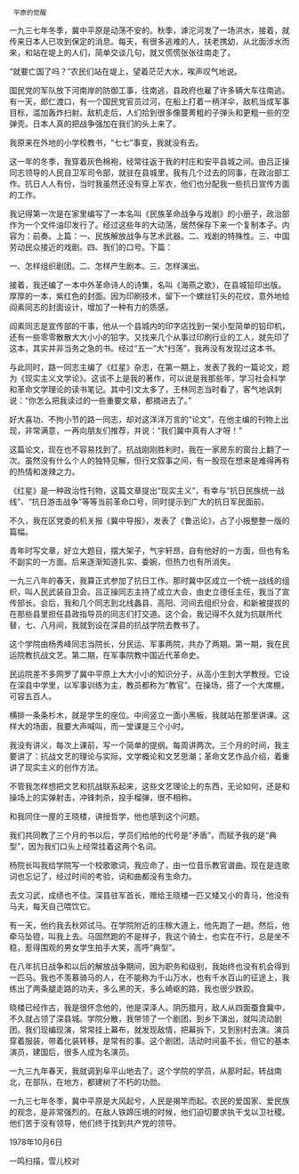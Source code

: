      平原的觉醒 

  一九三七年冬季，冀中平原是动荡不安的。秋季，滹沱河发了一场洪水，接着，就传来日本人已攻到保定的消息。每天，有很多逃难的人，扶老携幼，从北面涉水而来，和站在堤上的人们，简单交谈几句，就又慌慌张张往南走了。 

  “就要亡国了吗？”农民们站在堤上，望着茫茫大水，唉声叹气地说。 

  国民党的军队放下河南岸的防御工事，往南逃，县政府也雇了许多辆大车往南逃。有一天，郎仁渡口，有一个国民党官员过河，在船上打着一柄洋伞，敌机当成军事目标，滥加轰炸扫射。敌机走后，人们拾到很多像蔓菁粗的子弹头和更粗一些的空弹壳。日本人真的把战争强加在我们的头上来了。 

  我原来在外地的小学校教书，“七七”事变，我就没有去。 

  这一年的冬季，我穿着灰色棉袍，经常往返于我的村庄和安平县城之间。由吕正操同志领导的人民自卫军司令部，就驻在县城里，我有几个过去的同事，在政治部工作。抗日人人有份，当时我虽然还没有穿上军衣，他们也分配我一些抗日宣传方面的工作。 

  我记得第一次是在家里编写了一本名叫《民族革命战争与戏剧》的小册子，政治部作为一个文件油印发行了。经过这些年的大动荡，居然保存下来一个复制本子。内容为：前奏。上篇：一、民族解放战争与艺术武器。二、戏剧的特殊性。三、中国劳动民众接近的戏剧。四、我们的口号。下篇： 

  一、怎样组织剧团。二、怎样产生剧本。三、怎样演出。 

  接着，我还编了一本中外革命诗人的诗集，名叫《海燕之歌》，在县城铅印出版。厚厚的一本，紫红色的封面。因为印刷技术，留下一个螺丝钉头的花纹，意外地给阎素同志的封面设计，增加了一种有力的质感。 

  阎素同志是宣传部的干事，他从一个县城内的印字店找到一架小型简单的铅印机，还有一些零零散散大大小小的铅字。又找来几个从事过印刷行业的工人，就先印了这本，其实并非当务之急的书。经过“五一”大“扫荡”，我再没有发现过这本书。 

  与此同时，路一同志主编了《红星》杂志，在第一期上，发表了我的一篇论文，题为《现实主义文学论》。这谈不上是我的著作，可以说是我那些年，学习社会科学和革命文学理论的读书笔记。其中引文太多了，王林同志当时看了，客气地讽刺说：“你怎么把我读过的一些重要文章，都摘进去了。” 

  好大喜功、不拘小节的路一同志，却对这洋洋万言的“论文”，在他主编的刊物上出现，非常满意，一再向朋友们推荐，并说：“我们冀中真有人才呀！” 

  这篇论文，现在也不容易找到了。抗战刚刚胜利时，我在一家房东的窗台上翻了一次。虽然没有什么个人的独特见解，但行文叙事之间，有一股现在想来是难得再有的热情和泼辣之力。 

  《红星》是一种政治性刊物，这篇文章提出“现实主义”，有幸与“抗日民族统一战线”、“抗日游击战争”等等当前革命口号，同时提示到广大的抗日军民面前。 

  不久，我在区党委的机关报《冀中导报》，发表了《鲁迅论》，占了小报整整一版的篇幅。 

  青年时写文章，好立大题目，摆大架子，气宇轩昂，自有他好的一方面，但也有名不副实的一方面。后来逐渐知道扎实、委婉，但热力也有所消失。 

  一九三八年的春天，我算正式参加了抗日工作。那时冀中区成立一个统一战线的组织，叫人民武装自卫会。吕正操同志主持了成立大会，由史立德任主任，我当了宣传部长。会后，我和几个同志到北线蠡县、高阳、河间去组织分会，和新被提拔的在那些县里担任县政指导员的同志们打交道。这个会，我记得不久就为抗联所代替，七、八月间，我就到设在深县的抗战学院去教书了。 

  这个学院由杨秀峰同志当院长，分民运、军事两院，共办了两期。第一期，我在民运院教抗战文艺。第二期，在军事院教中国近代革命史。 

  民运院差不多网罗了冀中平原上大大小小的知识分子，从高小生到大学教授。它设在深县中学里，以军事训练为主，教员都称为“教官”。在操场，搭了一个大席棚，可容五百人。 

  横排一条条杉木，就是学生的座位。中间竖立一面小黑板，我就站在那里讲课。这样大的场面，我要大声喊叫，而一堂课是三个小时。 

  我没有讲义，每次上课前，写一个简单的提纲。每周讲两次。三个月的时间，我主要讲了：抗战文艺的理论与实际，文学概论和文艺思潮；革命文艺作品介绍，着重讲了现实主义的创作方法。 

  不管我怎样想把文艺和抗战联系起来，这些文艺理论上的东西，无论如何，还是和操场上的实弹射击，冲锋刺杀，投手榴弹，很不相称。 

  和我同住一屋的王晓楼，讲授哲学，他也感到这个问题。 

  我们共同教了三个月的书以后，学员们给他的代号是“矛盾”，而赋予我的是“典型”，因为我们口头上经常挂着这两个名词。 

  杨院长叫我给学院写一个校歌歌词，我应命了，由一位音乐教官谱曲。现在是连歌词也忘记了，经过时间的考验，词和曲都没有生命力。 

  去文习武，成绩也不佳。深县驻军首长，赠给王晓楼一匹又矮又小的青马，他没有马夫，每天自己喂饮它。 

  有一天，他约我去秋郊试马。在学院附近的庄稼大道上，他先跑了一趟。然后，他牵马坠镫，叫我上去。马固然跑的不是样子，我这个骑士，也实在不行，总是坐不稳，惹得围观的男女学生拍手大笑，高呼“典型”。 

  在八年抗日战争和以后的解放战争期间，因为职务和级别，我始终也没有机会得到一匹马。我也不羡慕骑马的人，在不能称为千山万水，也有千水百山的征途上，我练出了两条腿走路的功夫，多么黑的天，多么崎岖的路，我也很少跌跤。 

  晓楼已经作古，我是很怀念他的，他是深泽人。阴历腊月，敌人从四面蚕食冀中，不久就占领了深县城。学院分散，我带领了一个剧团，到乡下演出，就叫流动剧团。我们现编现演，常常挂上幕布，就发现敌情，把幕拆下，又到别村去演。演员穿着服装，带着化装转移，是常有的事。这个剧团，活动时间虽不长，但它的基本演员，建国后，很多人成为名演员。 

  一九三九年春天，我就调到阜平山地去了。这个学院的学员，从那时起，转战南北，在部队，在地方，都建树了不朽的功勋。 

  一九三七年冬季，冀中平原是大风起兮，人民是揭竿而起。农民的爱国家、爱民族的观念，是非常强烈的。在敌人铁蹄压境的时候，他们迫切要求执干戈以卫社稷。他们苦于没有领导，他们终于找到共产党的领导。 

  1978年10月6日 

  一鸣扫描，雪儿校对 

